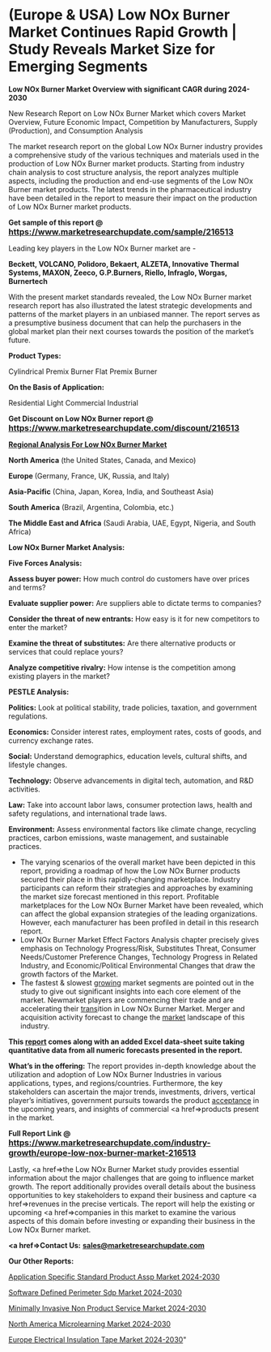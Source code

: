 # (Europe & USA) Low NOx Burner Market Continues Rapid Growth | Study Reveals Market Size for Emerging Segments

<strong>Low NOx Burner Market Overview with significant CAGR during 2024-2030</strong>

New Research Report on Low NOx Burner Market which covers Market Overview, Future Economic Impact, Competition by Manufacturers, Supply (Production), and Consumption Analysis

The market research report on the global Low NOx Burner industry provides a comprehensive study of the various techniques and materials used in the production of Low NOx Burner market products. Starting from industry chain analysis to cost structure analysis, the report analyzes multiple aspects, including the production and end-use segments of the Low NOx Burner market products. The latest trends in the pharmaceutical industry have been detailed in the report to measure their impact on the production of Low NOx Burner market products.

<strong>Get sample of this report @ <a href=https://www.marketresearchupdate.com/sample/216513><font size=3 color=#0000ff>https://www.marketresearchupdate.com/sample/216513</font></a></strong>

Leading key players in the Low NOx Burner market are -

<strong>Beckett, VOLCANO, Polidoro, Bekaert, ALZETA, Innovative Thermal Systems, MAXON, Zeeco, G.P.Burners, Riello, Infraglo, Worgas, Burnertech</strong>

With the present market standards revealed, the Low NOx Burner market research report has also illustrated the latest strategic developments and patterns of the market players in an unbiased manner. The report serves as a presumptive business document that can help the purchasers in the global market plan their next courses towards the position of the market’s future.

<strong>Product Types:</strong>

Cylindrical Premix Burner
Flat Premix Burner

<strong>On the Basis of Application:</strong>

Residential
Light Commercial
Industrial

<strong>Get Discount on Low NOx Burner report @ <a href=https://www.marketresearchupdate.com/discount/216513><font size=3 color=#0000ff>https://www.marketresearchupdate.com/discount/216513</font></a></strong>

<strong><u><b>Regional Analysis For Low NOx Burner Market</b></u></strong>

<strong><b>North America</b></strong> (the United States, Canada, and Mexico)

<strong><b>Europe </b></strong>(Germany, France, UK, Russia, and Italy)

<strong><b>Asia-Pacific</b></strong> (China, Japan, Korea, India, and Southeast Asia)

<strong><b>South America</b></strong> (Brazil, Argentina, Colombia, etc.)

<strong><b>The Middle East and Africa</b></strong> (Saudi Arabia, UAE, Egypt, Nigeria, and South Africa)

<strong>Low NOx Burner Market Analysis:</strong>

<strong>Five Forces Analysis:</strong>

<strong>Assess buyer power:</strong> How much control do customers have over prices and terms?

<strong>Evaluate supplier power:</strong> Are suppliers able to dictate terms to companies?

<strong>Consider the threat of new entrants:</strong> How easy is it for new competitors to enter the market?

<strong>Examine the threat of substitutes:</strong> Are there alternative products or services that could replace yours?

<strong>Analyze competitive rivalry:</strong> How intense is the competition among existing players in the market?

<strong>PESTLE Analysis:</strong>

<strong>Politics:</strong> Look at political stability, trade policies, taxation, and government regulations.

<strong>Economics:</strong> Consider interest rates, employment rates, costs of goods, and currency exchange rates.

<strong>Social:</strong> Understand demographics, education levels, cultural shifts, and lifestyle changes.

<strong>Technology:</strong> Observe advancements in digital tech, automation, and R&D activities.

<strong>Law:</strong> Take into account labor laws, consumer protection laws, health and safety regulations, and international trade laws.

<strong>Environment:</strong> Assess environmental factors like climate change, recycling practices, carbon emissions, waste management, and sustainable practices.

<ul>
  <li>The varying scenarios of the overall market have been depicted in this report, providing a roadmap of how the Low NOx Burner products secured their place in this rapidly-changing marketplace. Industry participants can reform their strategies and approaches by examining the market size forecast mentioned in this report. Profitable marketplaces for the Low NOx Burner Market have been revealed, which can affect the global expansion strategies of the leading organizations. However, each manufacturer has been profiled in detail in this research report.</li>
  <li>Low NOx Burner Market Effect Factors Analysis chapter precisely gives emphasis on Technology Progress/Risk, Substitutes Threat, Consumer Needs/Customer Preference Changes, Technology Progress in Related Industry, and Economic/Political Environmental Changes that draw the growth factors of the Market.</li>
  <li>The fastest &amp; slowest <a href=ASDF991299>growing</a> market segments are pointed out in the study to give out significant insights into each core element of the market. Newmarket players are commencing their trade and are accelerating their <a href=>trans</a>ition in Low NOx Burner Market. Merger and acquisition activity forecast to change the <a href=>market</a> landscape of this industry.</li>
</ul>
<strong>This <a href=>report</a> comes along with an added Excel data-sheet suite taking quantitative data from all numeric forecasts presented in the report.</strong>

<strong>What’s in the offering:</strong> The report provides in-depth knowledge about the utilization and adoption of Low NOx Burner Industries in various applications, types, and regions/countries. Furthermore, the key stakeholders can ascertain the major trends, investments, drivers, vertical player’s initiatives, government pursuits towards the product <a href=ASDF881288>acceptance</a> in the upcoming years, and insights of commercial <a href=>products</a> present in the market.

<strong>Full Report Link @ <a href=https://www.marketresearchupdate.com/industry-growth/europe-low-nox-burner-market-216513><font size=3 color=#0000ff>https://www.marketresearchupdate.com/industry-growth/europe-low-nox-burner-market-216513</font></a></strong>

Lastly, <a href=>the</a> Low NOx Burner Market study provides essential information about the major challenges that are going to influence market growth. The report additionally provides overall details about the business opportunities to key stakeholders to expand their business and capture <a href=>revenues</a> in the precise verticals. The report will help the existing or upcoming <a href=>companies</a> in this market to examine the various aspects of this domain before investing or expanding their business in the Low NOx Burner market.

<strong><a href=><strong>Contact Us:</strong></a></strong>
<strong>sales@marketresearchupdate.com</strong>

<strong>Our Other Reports:</strong>

<a href=https://www.linkedin.com/pulse/application-specific-standard-product-assp-market-1f>Application Specific Standard Product Assp Market 2024-2030</a>

<a href=https://www.linkedin.com/pulse/software-defined-perimeter-sdp-market-size-share>Software Defined Perimeter Sdp Market 2024-2030</a>

<a href=https://www.linkedin.com/pulse/minimally-invasive-non-product-service-market-outlooks>Minimally Invasive Non Product Service Market 2024-2030</a>

<a href=https://www.linkedin.com/pulse/north-america-microlearning-market-v94kf/>North America Microlearning Market 2024-2030</a>

<a href=https://www.linkedin.com/pulse/europe-electrical-insulation-tape-market-coobc/>Europe Electrical Insulation Tape Market 2024-2030</a>"
